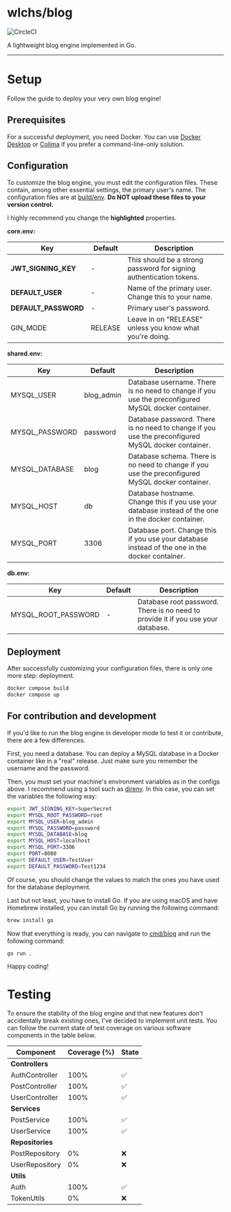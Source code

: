 # wlchs/blog

![CircleCI](https://dl.circleci.com/status-badge/img/circleci/TGBigTiT6XaXL1AJ6eQozq/9bfPtNbp6S3XPXo2a15wNy/tree/main.svg?style=shield&circle-token=d045b5976dddbd61fa4267e01ba2abb4feca1659)

A lightweight blog engine implemented in Go.

---

# Setup

Follow the guide to deploy your very own blog engine!

## Prerequisites

For a successful deployment, you need Docker.
You can use [Docker Desktop](https://docs.docker.com/desktop/) or [Colima](https://github.com/abiosoft/colima) if you prefer a
command-line-only solution.

## Configuration

To customize the blog engine, you must edit the configuration files.
These contain, among other essential settings, the primary user's name.
The configuration files are at [build/env](./build/env).
**Do NOT upload these files to your version control.**

I highly recommend you change the **highlighted** properties.

**core.env:**

| Key                  | Default | Description                                                         |
|----------------------|---------|---------------------------------------------------------------------|
| **JWT_SIGNING_KEY**  | -       | This should be a strong password for signing authentication tokens. |
| **DEFAULT_USER**     | -       | Name of the primary user. Change this to your name.                 |
| **DEFAULT_PASSWORD** | -       | Primary user's password.                                            |
| GIN_MODE             | RELEASE | Leave in on "RELEASE" unless you know what you're doing.            |

**shared.env:**

| Key            | Default    | Description                                                                                         |
|----------------|------------|-----------------------------------------------------------------------------------------------------|
| MYSQL_USER     | blog_admin | Database username. There is no need to change if you use the preconfigured MySQL docker container.  |
| MYSQL_PASSWORD | password   | Database password. There is no need to change if you use the preconfigured MySQL docker container.  |
| MYSQL_DATABASE | blog       | Database schema. There is no need to change if you use the preconfigured MySQL docker container.    |
| MYSQL_HOST     | db         | Database hostname. Change this if you use your database instead of the one in the docker container. |
| MYSQL_PORT     | 3306       | Database port. Change this if you use your database instead of the one in the docker container.     |

**db.env:**

| Key                 | Default | Description                                                                      |
|---------------------|---------|----------------------------------------------------------------------------------|
| MYSQL_ROOT_PASSWORD | -       | Database root password. There is no need to provide it if you use your database. |

## Deployment

After successfully customizing your configuration files, there is only one more step: deployment.

```sh
docker compose build
docker compose up
```

## For contribution and development

If you'd like to run the blog engine in developer mode to test it or contribute, there are a few differences.

First, you need a database. You can deploy a MySQL database in a Docker container like in a "real" release.
Just make sure you remember the username and the password.

Then, you must set your machine's environment variables as in the configs above.
I recommend using a tool such as [direnv](https://direnv.net).
In this case, you can set the variables the following way:

```sh
export JWT_SIGNING_KEY=SuperSecret
export MYSQL_ROOT_PASSWORD=root
export MYSQL_USER=blog_admin
export MYSQL_PASSWORD=password
export MYSQL_DATABASE=blog
export MYSQL_HOST=localhost
export MYSQL_PORT=3306
export PORT=8080
export DEFAULT_USER=TestUser
export DEFAULT_PASSWORD=Test1234
```

Of course, you should change the values to match the ones you have used for the database deployment.

Last but not least, you have to install Go.
If you are using macOS and have Homebrew installed, you can install Go by running the following command:

```sh
brew install go
```

Now that everything is ready, you can navigate to [cmd/blog](./cmd/blog) and run the following command:

```sh
go run .
```

Happy coding!

# Testing

To ensure the stability of the blog engine and that new features don't accidentally break existing ones, I've decided to implement unit
tests. You can follow the current state of test coverage on various software components in the table below.

| Component        | Coverage (%) | State              |
|------------------|--------------|--------------------|
| **Controllers**  |              |                    |
| AuthController   | 100%         | :white_check_mark: |
| PostController   | 100%         | :white_check_mark: |
| UserController   | 100%         | :white_check_mark: |
| **Services**     |              |                    |
| PostService      | 100%         | :white_check_mark: |
| UserService      | 100%         | :white_check_mark: |
| **Repositories** |              |                    |
| PostRepository   | 0%           | :x:                |
| UserRepository   | 0%           | :x:                |
| **Utils**        |              |                    |
| Auth             | 100%         | :white_check_mark: |
| TokenUtils       | 0%           | :x:                |
